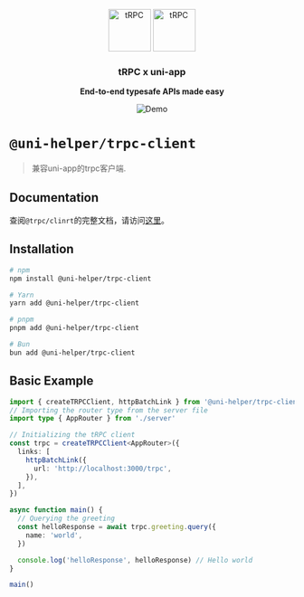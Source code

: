 <p align="center">
  <a href="https://trpc.io/"><img src="https://assets.trpc.io/icons/svgs/blue-bg-rounded.svg" alt="tRPC" height="75"/></a>
<a href="https://github.com/uni-helper"><img src="https://avatars.githubusercontent.com/u/117957276?s=200&v=4" alt="tRPC" height="75"/></a>

</p>

<h3 align="center">tRPC x uni-app</h3>

<p align="center">
  <strong>End-to-end typesafe APIs made easy</strong>
</p>

<p align="center">
  <img src="https://assets.trpc.io/www/v10/v10-dark-landscape.gif" alt="Demo" />
</p>

# `@uni-helper/trpc-client`

> 兼容uni-app的trpc客户端.

## Documentation

查阅`@trpc/clinrt`的完整文档，请访问[这里](https://trpc.io/docs/vanilla)。

## Installation

```bash
# npm
npm install @uni-helper/trpc-client

# Yarn
yarn add @uni-helper/trpc-client

# pnpm
pnpm add @uni-helper/trpc-client

# Bun
bun add @uni-helper/trpc-client
```

## Basic Example

```ts
import { createTRPCClient, httpBatchLink } from '@uni-helper/trpc-client'
// Importing the router type from the server file
import type { AppRouter } from './server'

// Initializing the tRPC client
const trpc = createTRPCClient<AppRouter>({
  links: [
    httpBatchLink({
      url: 'http://localhost:3000/trpc',
    }),
  ],
})

async function main() {
  // Querying the greeting
  const helloResponse = await trpc.greeting.query({
    name: 'world',
  })

  console.log('helloResponse', helloResponse) // Hello world
}

main()
```
